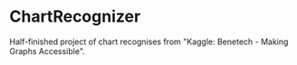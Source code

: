 # ChartRecognizer
Half-finished project of chart recognises from "Kaggle: Benetech - Making Graphs Accessible".
